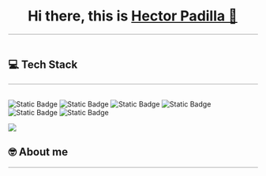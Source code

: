 <h1 align="center"> Hi there, this is <a href="https://hpadilla64.com" target="_blank">Hector Padilla 👋</a></h1>
<div style="border: solid 0.0625em #CCC; width: 100%;"></div>
<br />
<h2>💻 Tech Stack</h2>
<div style="border: solid 0.0625em #CCC; width: 100%;"></div>
<br />

![Static Badge](https://img.shields.io/badge/logo-javascript-grey?logo=javascript&label=&nsbp;)
![Static Badge](https://img.shields.io/badge/logo-nodedotjs-black?logo=nodedotjs&label=npm)
![Static Badge](https://img.shields.io/badge/logo-typescript-grey?logo=typescript&label=&nsbp;)
![Static Badge](https://img.shields.io/badge/logo-html5-grey?logo=html5&label=&nsbp;)
![Static Badge](https://img.shields.io/badge/logo-css3-grey?logo=css3&label=&nsbp;)
![Static Badge](https://img.shields.io/badge/logo-less-grey?logo=less&label=&nsbp;)

![](https://github-readme-stats.vercel.app/api/top-langs/?username=hpadilla64&theme=dark&hide_border=false&include_all_commits=true&count_private=true&layout=compact)


<h2>🤓 About me</h2>
<div style="border: solid 0.0625em #CCC; width: 100%;"></div>
<!--
**hpadilla64/hpadilla64** is a ✨ _special_ ✨ repository because its `README.md` (this file) appears on your GitHub profile.

Here are some ideas to get you started:

- 🔭 I’m currently working on ...
- 🌱 I’m currently learning ...
- 👯 I’m looking to collaborate on ...
- 🤔 I’m looking for help with ...
- 💬 Ask me about ...
- 📫 How to reach me: ...
- 😄 Pronouns: ...
- ⚡ Fun fact: ...
-->
